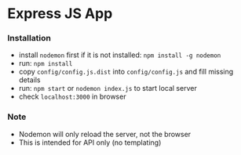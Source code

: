 Express JS App
==============

### Installation

- install `nodemon` first if it is not installed: `npm install -g nodemon`
- run: `npm install`
- copy `config/config.js.dist` into `config/config.js` and fill missing details
- run: `npm start` or `nodemon index.js` to start local server
- check `localhost:3000` in browser

### Note

- Nodemon will only reload the server, not the browser
- This is intended for API only (no templating)

